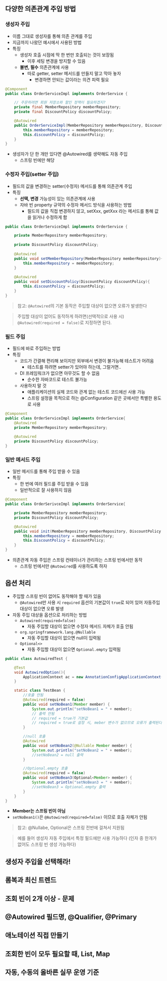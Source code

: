 ## 다양한 의존관계 주입 방법
### 생성자 주입
- 이름 그대로 생성자를 통해 의존 관계를 주입
- 지금까지 나왔던 예시에서 사용된 방법
- 특징
  - 생성자 호출 시점에 딱 한 번만 호출되는 것이 보장됨
    - 이후 세팅 변경을 방지할 수 있음
  - **불변, 필수** 의존관계에 사용
    - 따로 getter, setter 메서드를 만들지 말고 막아 놓자
      - 변경하면 안되는 값이라는 의견 피력 필요
```java
@Component
public class OrderServiceImpl implements OrderService {

    // 주문하려면 회원 저장소와 할인 정책이 필요하겠지?
    private final MemberRepository memberRepository;
    private final DiscountPolicy discountPolicy;

    @Autowired
    public OrderServiceImpl(MemberRepository memberRepository, DiscountPolicy discountPolicy) {
        this.memberRepository = memberRepository;
        this.discountPolicy = discountPolicy;
    }
}
```
- 생성자가 단 한 개만 있다면 @Autowired를 생략해도 자동 주입
  - 스프링 빈에만 해당
### 수정자 주입(setter 주입)
- 필드의 값을 변경하는 setter(수정자) 메서드를 통해 의존관계 주입
- 특징
  - **선택, 변경** 가능성이 있는 의존관계에 사용
  - 자바 빈 property 규약의 수정자 메서드 방식을 사용하는 방법
    - 필드의 값을 직접 변경하지 않고, setXxx, getXxx 라는 메서드를 통해 값을 읽거나 수정하게 함
```java
public class OrderServiceImpl implements OrderService {

    private MemberRepository memberRepository;
    
    private DiscountPolicy discountPolicy;
    
    @Autowired
    public void setMemberRepository(MemberRepository memberRepository){
        this.memberRepository = memberRepository;
    }
    
    @Autowired
    public void setDiscountPolicy(DiscountPolicy discountPolicy){
        this.discountPolicy = discountPolicy;
    }
}
```
> 참고: `@Autowired`의 기본 동작은 주입할 대상이 없으면 오류가 발생한다

> 주입할 대상이 없어도 동작하게 하려면(선택적으로 사용 시) `@Autowired(required = false)`로 지정하면 된다.
### 필드 주입
- 필드에 바로 주입하는 방법
- 특징
  - 코드가 간결해 편리해 보이지만 외부에서 변경이 불가능해 테스트가 어려움
    - 테스트를 하려면 setter가 있어야 하는데, 그럴거면..
  - DI 프레임워크가 없으면 아무것도 할 수 없음
    - 순수한 자바코드로 테스트 불가능
  - 사용하지 말 것 
    - 애플리케이션의 실제 코드와 관계 없는 테스트 코드에선 사용 가능
    - 스프링 설정을 목적으로 하는 @Configuration 같은 곳에서만 특별한 용도로 사용
```java
@Component
public class OrderServiceImpl implements OrderService{
    @Autowired
    private MemberRepository memberRepository;
    
    @Autowired
    private DiscountPolicy discountPolicy;
}
```
### 일반 메서드 주입
- 일반 메서드를 통해 주입 받을 수 있음
- 특징
  - 한 번에 여러 필드를 주입 받을 수 있음
  - 일반적으로 잘 사용하지 않음
```java
@Component
public class OrderSerivceImpl implements OrderService{

    private MemberRepository memberRepository;
    private DiscountPolicy discountPolicy;

    @Autowired
    public void init(MemberRepository memberRepository, DiscountPolicy discountPolicy){
        this.memberRepository = memberRepository;
        this.DiscountPolicy = discountPolicy;
    }
}
```
- 의존관계 자동 주입은 스프링 컨테이너가 관리하는 스프링 빈에서만 동작
  - 스프링 빈에서만 `@Autowired`를 사용하도록 하자
## 옵션 처리
- 주입할 스프링 빈이 없어도 동작해야 할 때가 있음
  - `@Autowired`만 사용 시 `required` 옵션의 기본값이 `true`로 되어 있어 자동주입 대상이 없으면 오류 발생
- 자동 주입 대상을 옵션으로 처리하는 방법
  - `Autowired(required=false)`
    - 자동 주입할 대상이 없으면 수정자 메서드 자체가 호출 안됨
  - `org.springframework.lang.@Nullable`
    - 자동 주입할 대상이 없으면 null이 입력됨
  - `Optional<>`
    - 자동 주입할 대상이 없으면 `Optional.empty` 입력됨

```java
public class AutowiredTest {

    @Test
    void AutowiredOption(){
        ApplicationContext ac = new AnnotationConfigApplicationContext(TestBean.class);
    }

    static class TestBean {
        //호출 안됨
        @Autowired(required = false)
        public void setNoBean1(Member member) {
            System.out.println("setNoBean1 = " + member);
            // 출력 안됨
            // required = true가 기본값
            // required = true로 설정 시, meber 변수가 없으므로 오류가 출력된다
        }

        //null 호출
        @Autowired
        public void setNoBean2(@Nullable Member member) {
            System.out.println("setNoBean2 = " + member);
            //setNoBean2 = null 출력
        }

        //Optional.empty 호출
        @Autowired(required = false)
        public void setNoBean3(Optional<Member> member) {
            System.out.println("setNoBean3 = " + member);
            //setNoBean3 = Optional.empty 출력
        }
    }
}
```
- **Member는 스프링 빈이 아님**
- `setNoBean1()`은 `@Autowired(required=false)` 이므로 호출 자체가 안됨

> 참고: @Nullabe, Optional은 스프링 전반에 걸쳐서 지원됨

> 예를 들어 생성자 자동 주입에서 특정 필드에만 사용 가능하다 (인자 중 한개가 없어도 스프링 빈 생성 가능하다) 
## 생성자 주입을 선택해라!
## 롬복과 최신 트렌드
## 조회 빈이 2개 이상 - 문제
## @Autowired 필드명, @Qualifier, @Primary
## 애노테이션 직접 만들기
## 조회한 빈이 모두 필요할 때, List, Map
## 자동, 수동의 올바른 실무 운영 기준
